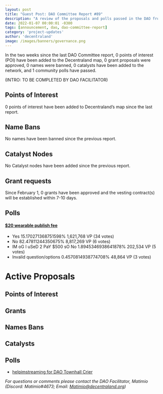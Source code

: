 ```yaml
---
layout: post
title: "Guest Post: DAO Committee Report #89"
description: "A review of the proposals and polls passed in the DAO from February 1 through February 15".
date: 2022-01-07 00:00:01 -0300
tags: [announcement, dao, dao-committee-report]
category: 'project-updates'
author: 'decentraland'
image: /images/banners/governance.png
---
```


In the two weeks since the last DAO Committee report, 0 points of interest (POI) have been added to the Decentraland map, 0 grant proposals were approved, 0 names were banned, 0 catalysts have been added to the network, and 1 community polls have passed.

(INTRO: TO BE COMPLETED BY DAO FACILITATOR)

## Points of Interest
0 points of interest have been added to Decentraland’s map since the last report.


## Name Bans

No names have been banned since the previous report.

## Catalyst Nodes
No Catalyst nodes have been added since the previous report.


## Grant requests
Since February 1, 0 grants have been approved and the vesting contract(s) will be established within 7-10 days.


## Polls

#### [$20 wearable publish fee](https://governance.decentraland.org/proposal/?id=7537776f-ad46-4ec9-8dbf-bcfaa5e3bf1c)

* Yes 15.170271368751598% 1,621,768 VP (34 votes)
* No 82.47811244350675% 8,817,269 VP (6 votes)
* IM oG I uSeD 2 PaY $500 sO No 1.8945346938641878% 202,534 VP (5 votes)
* Invalid question/options 0.4570814938774708% 48,864 VP (3 votes)



# Active Proposals

## Points of Interest


## Grants


## Names Bans


## Catalysts


## Polls

* [helpimstreaming for DAO Townhall Crier](https://governance.decentraland.org/proposal/?id=3603f2cd-97c6-43d3-8158-40a9b1879400)

*For questions or comments please contact the DAO Facilitator, Matimio (Discord: Matimio#4673; Email: [Matimio@decentraland.org](mailto:Matimio@decentraland.org))*